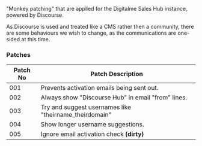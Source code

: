 "Monkey patching" that are applied for the Digitalme Sales Hub instance,
powered by Discourse.

As Discourse is used and treated like a CMS rather then a community,
there are some behaviours we wish to change, as the communications are
one-sided at this time.

### Patches

| Patch No  | Patch Description
|-----------|---------------------------------------------------------|
| 001       | Prevents activation emails being sent out.
| 002       | Always show "Discourse Hub" in email "from" lines.
| 003       | Try and suggest usernames like "theirname_theirdomain"
| 004       | Show longer username suggestions.
| 005       | Ignore email activation check **(dirty)**

